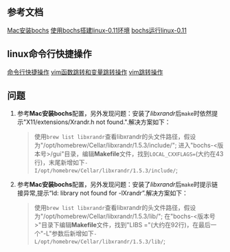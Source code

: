 ## 参考文档
[Mac安装bochs](https://cloud.tencent.com/developer/article/1993526?from=article.detail.1470977&areaSource=106000.13&traceId=NWIhsf2Zg3rwe3CFYDHef)
[使用bochs搭建linux-0.11环境](https://blog.51cto.com/u_15127550/3886281)
[bochs运行linux-0.11](https://www.cnblogs.com/raina/p/13212177.html)

## linux命令行快捷操作
[命令行快捷操作](https://cloud.tencent.com/developer/article/1586970?from=15425&areaSource=102001.3&traceId=7ajMIYrYbaIq_3hecnC89)
[vim函数跳转和变量跳转操作](https://segmentfault.com/a/1190000021097211)
[vim跳转操作](https://mapan1984.github.io/tool/2016/04/22/Vim-%E7%A7%BB%E5%8A%A8%E8%B7%B3%E8%BD%AC/)

## 问题
1. 参考**Mac安装bochs**配置，另外发现问题：安装了*libxrandr*后`make`时依然提示"X11/extensions/Xrandr.h not found.".解决方案如下：
    > 使用`brew list libxrandr`查看libxrandr的头文件路径，假设为"/opt/homebrew/Cellar/libxrandr/1.5.3/include/";
    > 进入"bochs-<版本号>/gui"目录，编辑**Makefile**文件，找到`LOCAL_CXXFLAGS=`(大约在43行)，末尾新增如下`-I/opt/homebrew/Cellar/libxrandr/1.5.3/include/`;
2. 参考**Mac安装bochs**配置，另外发现问题：安装了*libxrandr*后`make`时提示链接异常,提示“ld: library not found for -lXrandr”.解决方案如下：
    > 使用`brew list libxrandr`查看libxrandr的头文件路径，假设为"/opt/homebrew/Cellar/libxrandr/1.5.3/lib/";
    > 在"bochs-<版本号>"目录下编辑**Makefile**文件，找到"LIBS ="(大约在92行)，在最后一个"-L"参数后新增如下`-L/opt/homebrew/Cellar/libxrandr/1.5.3/lib/`;
